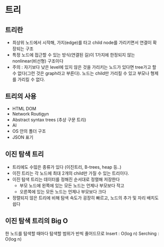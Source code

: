 # 트리
## 트리란
- 최상위 노드에서 시작해, 가지(edge)를 타고 child node를 가리키면서 연결이 확장되는 구조
- 특정 노드에 접근할 수 있는 방식(연결된 길)이 1가지에 한정되지 않는 nonlinear(비선형) 구조이다
- 주의 : 자기보다 낮은 level에 있지 않은 것을 가리키는 노드가 있다면 tree가고 할 수 없다(그런 것은 graph라고 부른다). 노드는 child만 가리킬 수 있고 부모나 형제를 가리킬 수 없다.

## 트리의 사용
- HTML DOM
- Network Routigyn
- Abstract syntax trees (추상 구문 트리)
- AI
- OS 안의 폴더 구조
- JSON 표기

## 이진 탐색 트리
- 트리에도 수많은 종류가 있다 (이진트리, B-trees, heap 등..)
- 이진 트리는 각 노드에 최대 2개의 child만 가질 수 있는 트리이다.
- 이진 탐색 트리는 데이터를 정해진 순서대로 정렬해 저장한다
    * 부모 노드에 왼쪽에 있는 모든 노드는 언제나 부모보다 작고
    * 오른쪽에 있는 모든 노드는 언제나 부모보다 크다
- 정렬되지 않은 트리에 비해 탐색 속도가 굉장히 빠르고, 노드의 추가 및 자리 배치도 쉽다

## 이진 탐색 트리의 Big O
한 노드를 탐색할 때마다 탐색할 범위가 반씩 줄어드므로
Insert : O(log n)
Serching : O(log n)